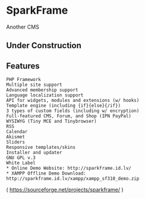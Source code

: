 # SparkFrame
Another CMS

## Under Construction


## Features
    PHP Framework
    Multiple site support
    Advanced membership support
    Language localization support
    API for widgets, modules and extensions (w/ hooks)
    Template engine (including {if}{else}{/if})
    3 types of custom fields (including w/ encryption)
    Full-featured CMS, Forum, and Shop (IPN PayPal)
    WYSIWYG (Tiny MCE and Tinybrowser)
    RSS
    Calendar
    Akismet
    Sliders
    Responsive templates/skins
    Installer and updater
    GNU GPL v.3
    White Label
    * Online Demo Website: http://sparkframe.id.lv/
    * XAMPP Offline Demo Download: http://sparkframe.id.lv/xampp/xampp_sf310_demo.zip

( https://sourceforge.net/projects/sparkframe/ )
